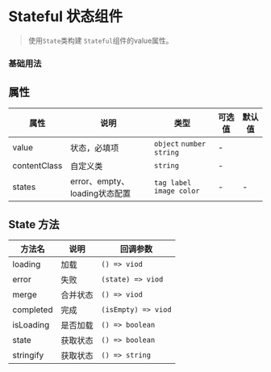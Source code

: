 # Stateful 状态组件

> 使用`State`类构建 `Stateful`组件的value属性。

### 基础用法

<preview path="../../examples/components/Stateful/Stateful.vue" title="使用方法" description="参照当前实例代码"></preview>

## 属性

| 属性           | 说明                      | 类型                         | 可选值 | 默认值 |
|--------------|-------------------------|----------------------------|-----|-----|
| value        | 状态，必填项                  | `object` `number` `string` | -   |     |
| contentClass | 自定义类                    | `string`                   | -   |     |
| states       | error、empty、loading状态配置 | `tag label image color`    | -   | -   | 

## State 方法

| 方法名       | 说明   | 回调参数                |
|-----------|------|---------------------|
| loading   | 加载   | `() => viod`        |
| error     | 失败   | `(state) => viod`   |
| merge     | 合并状态 | `() => viod`        |
| completed | 完成   | `(isEmpty) => viod` |
| isLoading | 是否加载 | `() => boolean`     |
| state     | 获取状态 | `() => boolean`     |
| stringify | 获取状态 | `() => string`      |

